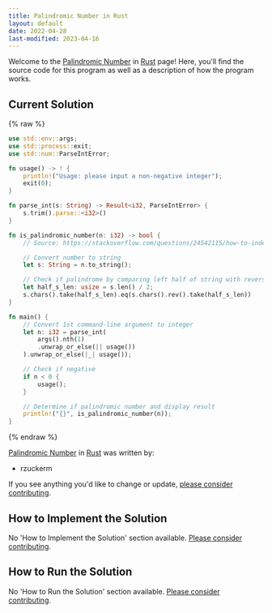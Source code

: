 ```yaml
---
title: Palindromic Number in Rust
layout: default
date: 2022-04-28
last-modified: 2023-04-16
---
```


Welcome to the [Palindromic Number](https://sampleprograms.io/projects/palindromic-number) in [Rust](https://sampleprograms.io/languages/rust) page! Here, you'll find the source code for this program as well as a description of how the program works.

## Current Solution

{% raw %}

```rust
use std::env::args;
use std::process::exit;
use std::num::ParseIntError;

fn usage() -> ! {
    println!("Usage: please input a non-negative integer");
    exit(0);
}

fn parse_int(s: String) -> Result<i32, ParseIntError> {
    s.trim().parse::<i32>()
}

fn is_palindromic_number(n: i32) -> bool {
    // Source: https://stackoverflow.com/questions/24542115/how-to-index-a-string-in-rust

    // Convert number to string
    let s: String = n.to_string();

    // Check if palindrome by comparing left half of string with reversed right half of string
    let half_s_len: usize = s.len() / 2;
    s.chars().take(half_s_len).eq(s.chars().rev().take(half_s_len))
}

fn main() {
    // Convert 1st command-line argument to integer
    let n: i32 = parse_int(
        args().nth(1)
        .unwrap_or_else(|| usage())
    ).unwrap_or_else(|_| usage());

    // Check if negative
    if n < 0 {
        usage();
    }

    // Determine if palindromic number and display result
    println!("{}", is_palindromic_number(n));
}
```

{% endraw %}

[Palindromic Number](https://sampleprograms.io/projects/palindromic-number) in [Rust](https://sampleprograms.io/languages/rust) was written by:

- rzuckerm

If you see anything you'd like to change or update, [please consider contributing](https://github.com/TheRenegadeCoder/sample-programs).

## How to Implement the Solution

No 'How to Implement the Solution' section available. [Please consider contributing](https://github.com/TheRenegadeCoder/sample-programs-website).

## How to Run the Solution

No 'How to Run the Solution' section available. [Please consider contributing](https://github.com/TheRenegadeCoder/sample-programs-website).